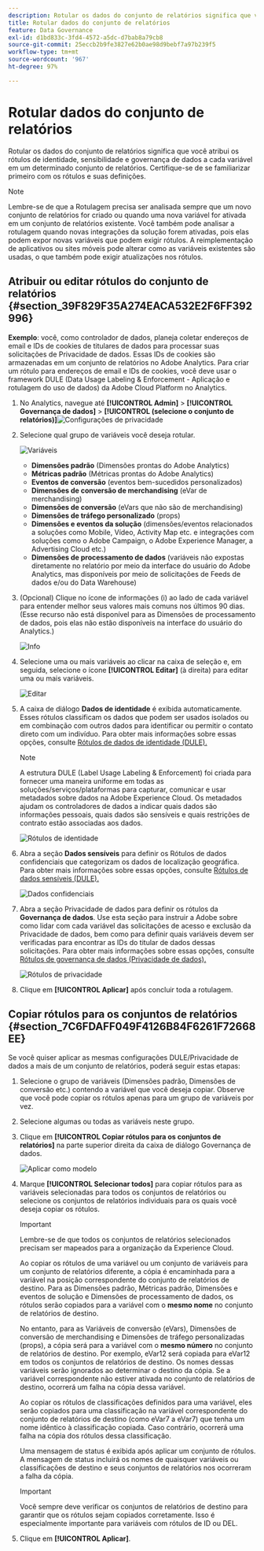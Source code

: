 ```yaml
---
description: Rotular os dados do conjunto de relatórios significa que você atribui os rótulos de identidade, sensibilidade e governança de dados a cada variável em um determinado conjunto de relatórios.
title: Rotular dados do conjunto de relatórios
feature: Data Governance
exl-id: d1bd833c-3fd4-4572-a5dc-d7bab8a79cb8
source-git-commit: 25eccb2b9fe3827e62b0ae98d9bebf7a97b239f5
workflow-type: tm+mt
source-wordcount: '967'
ht-degree: 97%

---
```


# Rotular dados do conjunto de relatórios

Rotular os dados do conjunto de relatórios significa que você atribui os rótulos de identidade, sensibilidade e governança de dados a cada variável em um determinado conjunto de relatórios. Certifique-se de se familiarizar primeiro com os rótulos e suas definições.

>[!NOTE]
>
>Lembre-se de que a Rotulagem precisa ser analisada sempre que um novo conjunto de relatórios for criado ou quando uma nova variável for ativada em um conjunto de relatórios existente. Você também pode analisar a rotulagem quando novas integrações da solução forem ativadas, pois elas podem expor novas variáveis que podem exigir rótulos. A reimplementação de aplicativos ou sites móveis pode alterar como as variáveis existentes são usadas, o que também pode exigir atualizações nos rótulos.

## Atribuir ou editar rótulos do conjunto de relatórios {#section_39F829F35A274EACA532E2F6FF392996}

**Exemplo**: você, como controlador de dados, planeja coletar endereços de email e IDs de cookies de titulares de dados para processar suas solicitações de Privacidade de dados. Essas IDs de cookies são armazenadas em um conjunto de relatórios no Adobe Analytics. Para criar um rótulo para endereços de email e IDs de cookies, você deve usar o framework DULE (Data Usage Labeling &amp; Enforcement - Aplicação e rotulagem do uso de dados) da Adobe Cloud Platform no Analytics.

1. No Analytics, navegue até **[!UICONTROL Admin]** > **[!UICONTROL Governança de dados]** > **[!UICONTROL (selecione o conjunto de relatórios)]**![Configurações de privacidade](assets/privacy_rs_settings.png)

1. Selecione qual grupo de variáveis você deseja rotular.

   ![Variáveis](assets/variables.png)

   * **Dimensões padrão** (Dimensões prontas do Adobe Analytics)
   * **Métricas padrão** (Métricas prontas do Adobe Analytics)
   * **Eventos de conversão** (eventos bem-sucedidos personalizados)
   * **Dimensões de conversão de merchandising** (eVar de merchandising)
   * **Dimensões de conversão** (eVars que não são de merchandising)
   * **Dimensões de tráfego personalizado** (props)
   * **Dimensões e eventos da solução** (dimensões/eventos relacionados a soluções como Mobile, Vídeo, Activity Map etc. e integrações com soluções como o Adobe Campaign, o Adobe Experience Manager, a Advertising Cloud etc.)
   * **Dimensões de processamento de dados** (variáveis não expostas diretamente no relatório por meio da interface do usuário do Adobe Analytics, mas disponíveis por meio de solicitações de Feeds de dados e/ou do Data Warehouse)

1. (Opcional) Clique no ícone de informações (i) ao lado de cada variável para entender melhor seus valores mais comuns nos últimos 90 dias. (Esse recurso não está disponível para as Dimensões de processamento de dados, pois elas não estão disponíveis na interface do usuário do Analytics.)

   ![Info](assets/info.png)

1. Selecione uma ou mais variáveis ao clicar na caixa de seleção e, em seguida, selecione o ícone **[!UICONTROL Editar]** (à direita) para editar uma ou mais variáveis.

   ![Editar](assets/edit.png)

1. A caixa de diálogo **Dados de identidade** é exibida automaticamente. Esses rótulos classificam os dados que podem ser usados isolados ou em combinação com outros dados para identificar ou permitir o contato direto com um indivíduo. Para obter mais informações sobre essas opções, consulte [Rótulos de dados de identidade (DULE).](/help/admin/c-data-governance/gdpr-labels.md#identity-data-labels)

   >[!NOTE]
   >
   >A estrutura DULE (Label Usage Labeling &amp; Enforcement) foi criada para fornecer uma maneira uniforme em todas as soluções/serviços/plataformas para capturar, comunicar e usar metadados sobre dados na Adobe Experience Cloud. Os metadados ajudam os controladores de dados a indicar quais dados são informações pessoais, quais dados são sensíveis e quais restrições de contrato estão associadas aos dados.

   ![Rótulos de identidade](assets/identity_labels.png)

1. Abra a seção **Dados sensíveis** para definir os Rótulos de dados confidenciais que categorizam os dados de localização geográfica. Para obter mais informações sobre essas opções, consulte [Rótulos de dados sensíveis (DULE).](/help/admin/c-data-governance/gdpr-labels.md#sensitive-data-labels)

   ![Dados confidenciais](assets/sensitive_data.png)

1. Abra a seção Privacidade de dados para definir os rótulos da **Governança de dados**. Use esta seção para instruir a Adobe sobre como lidar com cada variável das solicitações de acesso e exclusão da Privacidade de dados, bem como para definir quais variáveis devem ser verificadas para encontrar as IDs do titular de dados dessas solicitações. Para obter mais informações sobre essas opções, consulte [Rótulos de governança de dados (Privacidade de dados).](/help/admin/c-data-governance/gdpr-labels.md#data-governance-labels)

   ![Rótulos de privacidade](assets/privacy_labels.png)

1. Clique em **[!UICONTROL Aplicar]** após concluir toda a rotulagem.

## Copiar rótulos para os conjuntos de relatórios {#section_7C6FDAFF049F4126B84F6261F72668EE}

Se você quiser aplicar as mesmas configurações DULE/Privacidade de dados a mais de um conjunto de relatórios, poderá seguir estas etapas:

1. Selecione o grupo de variáveis (Dimensões padrão, Dimensões de conversão etc.) contendo a variável que você deseja copiar. Observe que você pode copiar os rótulos apenas para um grupo de variáveis por vez.
1. Selecione algumas ou todas as variáveis neste grupo.
1. Clique em **[!UICONTROL Copiar rótulos para os conjuntos de relatórios]** na parte superior direita da caixa de diálogo Governança de dados.

   ![Aplicar como modelo](assets/apply_as_template.png)

1. Marque **[!UICONTROL Selecionar todos]** para copiar rótulos para as variáveis selecionadas para todos os conjuntos de relatórios ou selecione os conjuntos de relatórios individuais para os quais você deseja copiar os rótulos.

   >[!IMPORTANT]
   >
   >Lembre-se de que todos os conjuntos de relatórios selecionados precisam ser mapeados para a organização da Experience Cloud.

   Ao copiar os rótulos de uma variável ou um conjunto de variáveis para um conjunto de relatórios diferente, a cópia é encaminhada para a variável na posição correspondente do conjunto de relatórios de destino. Para as Dimensões padrão, Métricas padrão, Dimensões e eventos de solução e Dimensões de processamento de dados, os rótulos serão copiados para a variável com o **mesmo nome** no conjunto de relatórios de destino.

   No entanto, para as Variáveis de conversão (eVars), Dimensões de conversão de merchandising e Dimensões de tráfego personalizadas (props), a cópia será para a variável com o **mesmo número** no conjunto de relatórios de destino. Por exemplo, eVar12 será copiada para eVar12 em todos os conjuntos de relatórios de destino. Os nomes dessas variáveis serão ignorados ao determinar o destino da cópia. Se a variável correspondente não estiver ativada no conjunto de relatórios de destino, ocorrerá um falha na cópia dessa variável.

   Ao copiar os rótulos de classificações definidos para uma variável, eles serão copiados para uma classificação na variável correspondente do conjunto de relatórios de destino (como eVar7 a eVar7) que tenha um nome idêntico à classificação copiada. Caso contrário, ocorrerá uma falha na cópia dos rótulos dessa classificação.

   Uma mensagem de status é exibida após aplicar um conjunto de rótulos. A mensagem de status incluirá os nomes de quaisquer variáveis ou classificações de destino e seus conjuntos de relatórios nos ocorreram a falha da cópia.

   >[!IMPORTANT]
   >
   >Você sempre deve verificar os conjuntos de relatórios de destino para garantir que os rótulos sejam copiados corretamente. Isso é especialmente importante para variáveis com rótulos de ID ou DEL.

1. Clique em **[!UICONTROL Aplicar]**.
